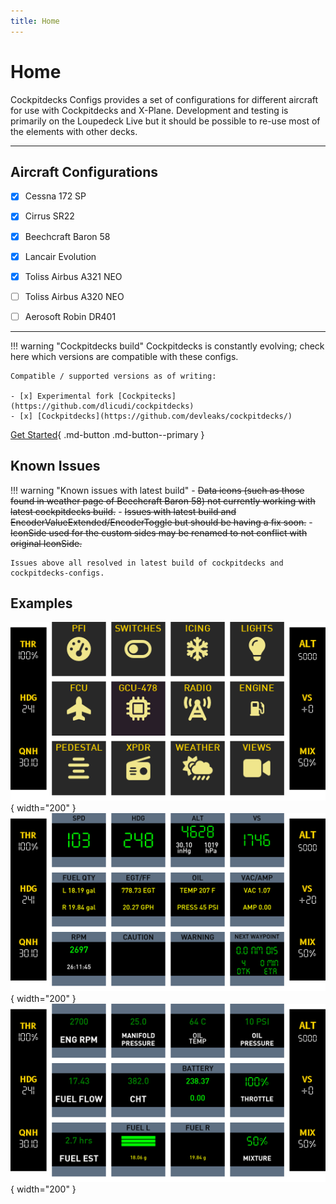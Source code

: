 ```yaml
---
title: Home
---
```


# Home

Cockpitdecks Configs provides a set of configurations for different aircraft for use with Cockpitdecks and X-Plane. Development and testing is primarily on the Loupedeck Live but it should be possible to re-use most of the elements with other decks.

---

## Aircraft Configurations

- [x] Cessna 172 SP
- [x] Cirrus SR22
- [x] Beechcraft Baron 58
- [x] Lancair Evolution
- [x] Toliss Airbus A321 NEO
- [ ] Toliss Airbus A320 NEO
- [ ] Aerosoft Robin DR401 


---

!!! warning "Cockpitdecks build"
    Cockpitdecks is constantly evolving; check here which versions are compatible with these configs.

    Compatible / supported versions as of writing:

    - [x] Experimental fork [Cockpitecks](https://github.com/dlicudi/cockpitdecks)
    - [x] [Cockpitdecks](https://github.com/devleaks/cockpitdecks/)


[Get Started](getting-started/installation.md){ .md-button .md-button--primary }

## Known Issues

!!! warning "Known issues with latest build"
    - ~~Data icons (such as those found in weather page of Beechcraft Baron 58) not currently working with latest cockpitdecks build.~~
    - ~~Issues with latest build and EncoderValueExtended/EncoderToggle but should be having a fix soon.~~
    - ~~IconSide used for the custom sides may be renamed to not conflict with original IconSide.~~

    Issues above all resolved in latest build of cockpitdecks and cockpitdecks-configs.

## Examples

![](./assets/images/cirrus-sr22/home.png){ width="200" }
![](./assets/images/cirrus-sr22/pfi.png){ width="200" }
![](./assets/images/cirrus-sr22/engine.png){ width="200" }



